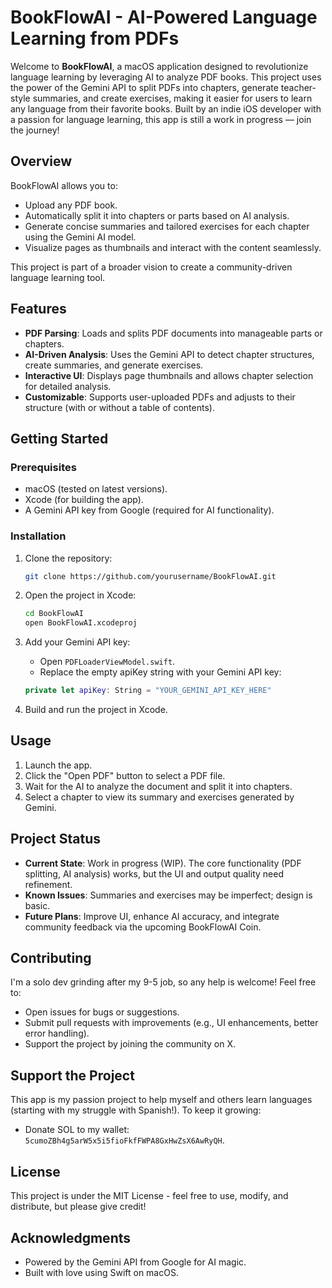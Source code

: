 # BookFlowAI - AI-Powered Language Learning from PDFs

Welcome to **BookFlowAI**, a macOS application designed to revolutionize language learning by leveraging AI to analyze PDF books. This project uses the power of the Gemini API to split PDFs into chapters, generate teacher-style summaries, and create exercises, making it easier for users to learn any language from their favorite books. Built by an indie iOS developer with a passion for language learning, this app is still a work in progress — join the journey!

## Overview

BookFlowAI allows you to:
- Upload any PDF book.
- Automatically split it into chapters or parts based on AI analysis.
- Generate concise summaries and tailored exercises for each chapter using the Gemini AI model.
- Visualize pages as thumbnails and interact with the content seamlessly.

This project is part of a broader vision to create a community-driven language learning tool.

## Features

- **PDF Parsing**: Loads and splits PDF documents into manageable parts or chapters.
- **AI-Driven Analysis**: Uses the Gemini API to detect chapter structures, create summaries, and generate exercises.
- **Interactive UI**: Displays page thumbnails and allows chapter selection for detailed analysis.
- **Customizable**: Supports user-uploaded PDFs and adjusts to their structure (with or without a table of contents).

## Getting Started

### Prerequisites

- macOS (tested on latest versions).
- Xcode (for building the app).
- A Gemini API key from Google (required for AI functionality).

### Installation

1. Clone the repository:
   ```bash
   git clone https://github.com/yourusername/BookFlowAI.git
   ```

2. Open the project in Xcode:
   ```bash
   cd BookFlowAI
   open BookFlowAI.xcodeproj
   ```

3. Add your Gemini API key:
   - Open `PDFLoaderViewModel.swift`.
   - Replace the empty apiKey string with your Gemini API key:
   ```swift
   private let apiKey: String = "YOUR_GEMINI_API_KEY_HERE"
   ```

4. Build and run the project in Xcode.

## Usage

1. Launch the app.
2. Click the "Open PDF" button to select a PDF file.
3. Wait for the AI to analyze the document and split it into chapters.
4. Select a chapter to view its summary and exercises generated by Gemini.

## Project Status

- **Current State**: Work in progress (WIP). The core functionality (PDF splitting, AI analysis) works, but the UI and output quality need refinement.
- **Known Issues**: Summaries and exercises may be imperfect; design is basic.
- **Future Plans**: Improve UI, enhance AI accuracy, and integrate community feedback via the upcoming BookFlowAI Coin.

## Contributing

I'm a solo dev grinding after my 9-5 job, so any help is welcome! Feel free to:
- Open issues for bugs or suggestions.
- Submit pull requests with improvements (e.g., UI enhancements, better error handling).
- Support the project by joining the community on X.

## Support the Project

This app is my passion project to help myself and others learn languages (starting with my struggle with Spanish!). To keep it growing:
- Donate SOL to my wallet: `5cumoZBh4g5arW5x5i5fioFkfFWPA8GxHwZsX6AwRyQH`.

## License

This project is under the MIT License - feel free to use, modify, and distribute, but please give credit!

## Acknowledgments

- Powered by the Gemini API from Google for AI magic.
- Built with love using Swift on macOS.
